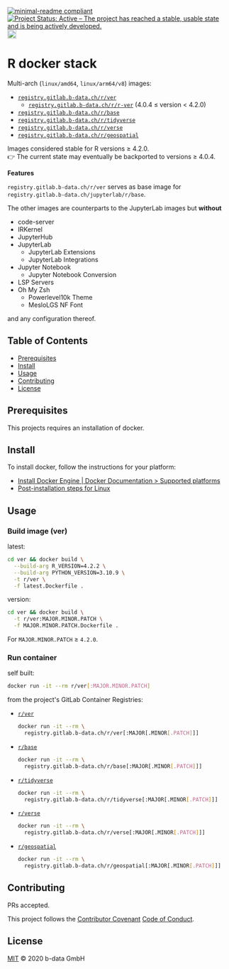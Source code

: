[![minimal-readme compliant](https://img.shields.io/badge/readme%20style-minimal-brightgreen.svg)](https://github.com/RichardLitt/standard-readme/blob/master/example-readmes/minimal-readme.md) [![Project Status: Active – The project has reached a stable, usable state and is being actively developed.](https://www.repostatus.org/badges/latest/active.svg)](https://www.repostatus.org/#active) <a href="https://liberapay.com/benz0li/donate"><img src="https://liberapay.com/assets/widgets/donate.svg" alt="Donate using Liberapay" height="20"></a>

# R docker stack

Multi-arch (`linux/amd64`, `linux/arm64/v8`) images:

* [`registry.gitlab.b-data.ch/r/ver`](https://gitlab.b-data.ch/r/ver/container_registry)
  * [`registry.gitlab.b-data.ch/r/r-ver`](https://gitlab.b-data.ch/r/r-ver/container_registry)
    (4.0.4 ≤ version < 4.2.0)
* [`registry.gitlab.b-data.ch/r/base`](https://gitlab.b-data.ch/r/base/container_registry)
* [`registry.gitlab.b-data.ch/r/tidyverse`](https://gitlab.b-data.ch/r/tidyverse/container_registry)
* [`registry.gitlab.b-data.ch/r/verse`](https://gitlab.b-data.ch/r/verse/container_registry)
* [`registry.gitlab.b-data.ch/r/geospatial`](https://gitlab.b-data.ch/r/geospatial/container_registry)

Images considered stable for R versions ≥ 4.2.0.  
:point_right: The current state may eventually be backported to versions ≥
4.0.4.

**Features**

`registry.gitlab.b-data.ch/r/ver` serves as base image for
`registry.gitlab.b-data.ch/jupyterlab/r/base`.

The other images are counterparts to the JupyterLab images but **without**

* code-server
* IRKernel
* JupyterHub
* JupyterLab
  * JupyterLab Extensions
  * JupyterLab Integrations
* Jupyter Notebook
  * Jupyter Notebook Conversion
* LSP Servers
* Oh My Zsh
  * Powerlevel10k Theme
  * MesloLGS NF Font

and any configuration thereof.

## Table of Contents

* [Prerequisites](#prerequisites)
* [Install](#install)
* [Usage](#usage)
* [Contributing](#contributing)
* [License](#license)

## Prerequisites

This projects requires an installation of docker.

## Install

To install docker, follow the instructions for your platform:

* [Install Docker Engine | Docker Documentation > Supported platforms](https://docs.docker.com/engine/install/#supported-platforms)
* [Post-installation steps for Linux](https://docs.docker.com/engine/install/linux-postinstall/)

## Usage

### Build image (ver)

latest:

```bash
cd ver && docker build \
  --build-arg R_VERSION=4.2.2 \
  --build-arg PYTHON_VERSION=3.10.9 \
  -t r/ver \
  -f latest.Dockerfile .
```

version:

```bash
cd ver && docker build \
  -t r/ver:MAJOR.MINOR.PATCH \
  -f MAJOR.MINOR.PATCH.Dockerfile .
```

For `MAJOR.MINOR.PATCH` ≥ `4.2.0`.

### Run container

self built:

```bash
docker run -it --rm r/ver[:MAJOR.MINOR.PATCH]
```

from the project's GitLab Container Registries:

* [`r/ver`](https://gitlab.b-data.ch/r/ver/container_registry)  
  ```bash
  docker run -it --rm \
    registry.gitlab.b-data.ch/r/ver[:MAJOR[.MINOR[.PATCH]]]
  ```
* [`r/base`](https://gitlab.b-data.ch/r/base/container_registry)  
  ```bash
  docker run -it --rm \
    registry.gitlab.b-data.ch/r/base[:MAJOR[.MINOR[.PATCH]]]
  ```
* [`r/tidyverse`](https://gitlab.b-data.ch/r/tidyverse/container_registry)  
  ```bash
  docker run -it --rm \
    registry.gitlab.b-data.ch/r/tidyverse[:MAJOR[.MINOR[.PATCH]]]
  ```
* [`r/verse`](https://gitlab.b-data.ch/r/verse/container_registry)  
  ```bash
  docker run -it --rm \
    registry.gitlab.b-data.ch/r/verse[:MAJOR[.MINOR[.PATCH]]]
  ```
* [`r/geospatial`](https://gitlab.b-data.ch/r/geospatial/container_registry)  
  ```bash
  docker run -it --rm \
    registry.gitlab.b-data.ch/r/geospatial[:MAJOR[.MINOR[.PATCH]]]
  ```

## Contributing

PRs accepted.

This project follows the
[Contributor Covenant](https://www.contributor-covenant.org)
[Code of Conduct](CODE_OF_CONDUCT.md).

## License

[MIT](LICENSE) © 2020 b-data GmbH
